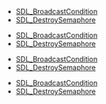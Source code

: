 <!-- DO NOT HAND-EDIT CATEGORY LISTS, THEY ARE AUTOGENERATED AND WILL BE OVERWRITTEN, BASED ON TAGS IN INDIVIDUAL PAGE FOOTERS. EDIT THOSE INSTEAD. -->
<!-- BEGIN CATEGORY LIST -->
- [SDL_BroadcastCondition](SDL_BroadcastCondition)
- [SDL_DestroySemaphore](SDL_DestroySemaphore)
<!-- END CATEGORY LIST -->
- [SDL_BroadcastCondition](SDL_BroadcastCondition)
- [SDL_DestroySemaphore](SDL_DestroySemaphore)
<!-- END CATEGORY LIST -->
- [SDL_BroadcastCondition](SDL_BroadcastCondition)
- [SDL_DestroySemaphore](SDL_DestroySemaphore)
<!-- END CATEGORY LIST -->
- [SDL_BroadcastCondition](SDL_BroadcastCondition)
- [SDL_DestroySemaphore](SDL_DestroySemaphore)
<!-- END CATEGORY LIST -->
